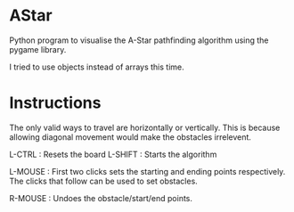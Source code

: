# AStar
Python program to visualise the A-Star pathfinding algorithm using the pygame library.

I tried to use objects instead of arrays this time.

# Instructions
The only valid ways to travel are horizontally or vertically. This is because allowing diagonal movement would make the obstacles irrelevent.

L-CTRL : Resets the board  L-SHIFT : Starts the algorithm

L-MOUSE : First two clicks sets the starting and ending points respectively. The clicks that follow can be used to set obstacles.

R-MOUSE : Undoes the obstacle/start/end points.
